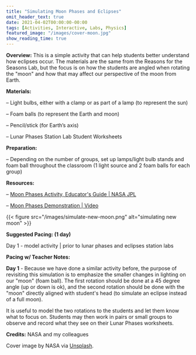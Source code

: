 ```yaml
---
title: "Simulating Moon Phases and Eclipses"
omit_header_text: true
date: 2021-04-02T00:00:00-00:00
tags: [Activities, Interactive, Labs, Physics]
featured_image: "/images/cover-moon.jpg"
show_reading_time: true
---
```


**Overview:** This is a simple activity that can help students better understand how eclipses occur. The materials are the same from the Reasons for the Seasons Lab, but the focus is on how the students are angled when rotating the "moon" and how that may affect our perspective of the moon from Earth.

**Materials:**

– Light bulbs, either with a clamp or as part of a lamp (to represent the sun)

– Foam balls (to represent the Earth and moon)

– Pencil/stick (for Earth’s axis)

– Lunar Phases Station Lab Student Worksheets

**Preparation:**

– Depending on the number of groups, set up lamps/light bulb stands and foam ball throughout the classroom (1 light source and 2 foam balls for each group)

**Resources:**

– [Moon Phases Activity, Educator's Guide | NASA JPL](https://www.jpl.nasa.gov/edu/teach/activity/moon-phases/)

– [Moon Phases Demonstration | Video](https://www.youtube.com/watch?v=wz01pTvuMa0)

{{< figure src="/images/simulate-new-moon.png" alt="simulating new moon" >}}

**Suggested Pacing: (1 day)**

Day 1 - model activity | prior to lunar phases and eclipses station labs

**Pacing w/ Teacher Notes:** 

**Day 1** - Because we have done a similar activity before, the purpose of revisiting this simulation is to emphasize the smaller changes in lighting on our "moon" (foam ball). The first rotation should be done at a 45 degree angle (up or down is ok), and the second rotation should be done with the "moon" directly aligned with student's head (to simulate an eclipse instead of a full moon).

It is useful to model the two rotations to the students and let them know what to focus on. Students may then work in pairs or small groups to observe and record what they see on their Lunar Phases worksheets.

**Credits:** NASA and my colleagues

Cover image by NASA via [Unsplash](https://unsplash.com/photos/V4ZksNimxLk).
